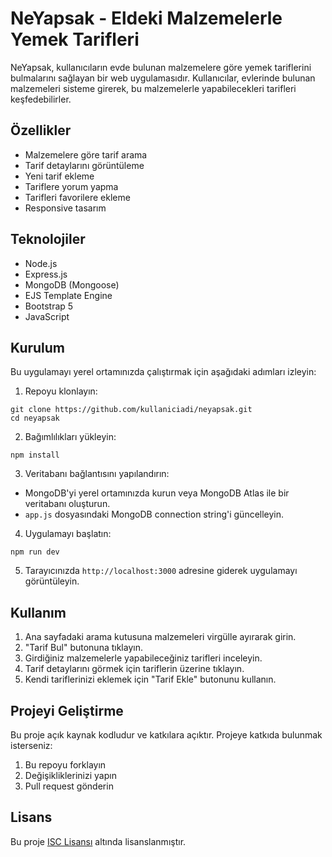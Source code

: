 # NeYapsak - Eldeki Malzemelerle Yemek Tarifleri

NeYapsak, kullanıcıların evde bulunan malzemelere göre yemek tariflerini bulmalarını sağlayan bir web uygulamasıdır. Kullanıcılar, evlerinde bulunan malzemeleri sisteme girerek, bu malzemelerle yapabilecekleri tarifleri keşfedebilirler.

## Özellikler

- Malzemelere göre tarif arama
- Tarif detaylarını görüntüleme
- Yeni tarif ekleme
- Tariflere yorum yapma
- Tarifleri favorilere ekleme
- Responsive tasarım

## Teknolojiler

- Node.js
- Express.js
- MongoDB (Mongoose)
- EJS Template Engine
- Bootstrap 5
- JavaScript

## Kurulum

Bu uygulamayı yerel ortamınızda çalıştırmak için aşağıdaki adımları izleyin:

1. Repoyu klonlayın:

```
git clone https://github.com/kullaniciadi/neyapsak.git
cd neyapsak
```

2. Bağımlılıkları yükleyin:

```
npm install
```

3. Veritabanı bağlantısını yapılandırın:

- MongoDB'yi yerel ortamınızda kurun veya MongoDB Atlas ile bir veritabanı oluşturun.
- `app.js` dosyasındaki MongoDB connection string'i güncelleyin.

4. Uygulamayı başlatın:

```
npm run dev
```

5. Tarayıcınızda `http://localhost:3000` adresine giderek uygulamayı görüntüleyin.

## Kullanım

1. Ana sayfadaki arama kutusuna malzemeleri virgülle ayırarak girin.
2. "Tarif Bul" butonuna tıklayın.
3. Girdiğiniz malzemelerle yapabileceğiniz tarifleri inceleyin.
4. Tarif detaylarını görmek için tariflerin üzerine tıklayın.
5. Kendi tariflerinizi eklemek için "Tarif Ekle" butonunu kullanın.

## Projeyi Geliştirme

Bu proje açık kaynak kodludur ve katkılara açıktır. Projeye katkıda bulunmak isterseniz:

1. Bu repoyu forklayın
2. Değişikliklerinizi yapın
3. Pull request gönderin

## Lisans

Bu proje [ISC Lisansı](https://opensource.org/licenses/ISC) altında lisanslanmıştır.
